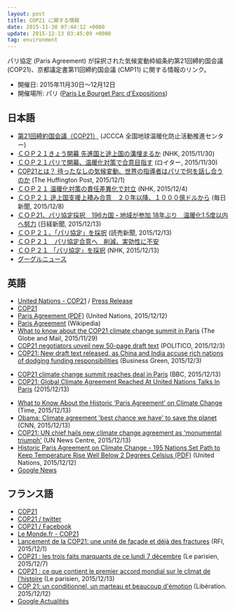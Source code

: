 ```yaml
---
layout: post
title: COP21 に関する情報
date: 2015-11-30 07:44:12 +0000
update: 2015-12-13 03:45:09 +0000
tag: environment
---
```

パリ協定 (Paris Agreement) が採択された気候変動枠組条約第21回締約国会議 (COP21)、京都議定書第11回締約国会議 (CMP11) に関する情報のリンク。

* 開催日: 2015年11月30日〜12月12日
* 開催場所: パリ ([Paris Le Bourget Parc d'Expositions](http://www.tourisme93.com/document.php?pagendx=748&engine_zoom=AffIDFSRV0000792))

## 日本語
* [第21回締約国会議（COP21）](http://www.jccca.org/trend_world/conference_report/cop21/) (JCCCA 全国地球温暖化防止活動推進センター)
* [ＣＯＰ２１きょう開幕 先進国と途上国の溝埋まるか](http://www3.nhk.or.jp/news/html/20151130/k10010323851000.html) (NHK, 2015/11/30)
* [ＣＯＰ２１パリで開幕、温暖化対策で合意目指す](http://jp.reuters.com/article/2015/11/30/climatechange-summit-leaders-idJPKBN0TJ04U20151130) (ロイター, 2015/11/30)
* [COP21とは？ 待ったなしの気候変動、世界の指導者はパリで何を話し合うのか](http://www.huffingtonpost.jp/2015/11/30/cop21-started_n_8685250.html) (The Huffington Post, 2015/12/1)
* [ＣＯＰ２１ 温暖化対策の責任差異化で対立](http://www3.nhk.or.jp/news/html/20151204/k10010329091000.html) (NHK, 2015/12/4)
* [ＣＯＰ２１ 途上国支援上積み合意　２０年以降、１０００億ドルから](http://mainichi.jp/articles/20151208/dde/001/040/067000c) (毎日新聞, 2015/12/8)
* [ＣＯＰ21、パリ協定採択　196カ国・地域が参加  18年ぶり　温暖化1.5度以内へ努力](http://www.nikkei.com/article/DGXLASGG12H37_S5A211C1000000/) (日経新聞, 2015/12/13)
* [ＣＯＰ２１、「パリ協定」を採択](http://www.yomiuri.co.jp/eco/20151213-OYT1T50003.html) (読売新聞, 2015/12/13)
* [ＣＯＰ２１　パリ協定合意へ　削減、実効性に不安](http://mainichi.jp/articles/20151213/ddm/002/040/061000c)
* [ＣＯＰ２１ 「パリ協定」を採択](http://www3.nhk.or.jp/news/html/20151213/k10010339621000.html) (NHK, 2015/12/13)
* [グーグルニュース](https://www.google.co.jp/search?q=cop21&hl=jp&tbm=nws)

## 英語
* [United Nations - COP21](http://unfccc.int/meetings/paris_nov_2015/meeting/8926.php) / [Press Release](http://unfccc.int/press/press_releases_advisories/items/8780.php)
* [COP21](http://www.cop21.gouv.fr/en/)
* [Paris Agreement (PDF)](http://www.cop21.gouv.fr/wp-content/uploads/2015/12/l09.pdf) (United Nations, 2015/12/12)
* [Paris Agreement](https://en.wikipedia.org/wiki/Paris_Agreement) (Wikipedia)
* [What to know about the COP21 climate change summit in Paris](http://www.theglobeandmail.com/news/world/what-to-know-about-the-cop21-climate-change-summit-in-paris/article27523474/) (The Globe and Mail, 2015/11/29)
* [COP21 negotiators unveil new 50-page draft text](http://www.politico.eu/article/cop21-paris-negotiators-50-page-draft-text-deal-climate/) (POLITICO, 2015/12/3)
* [COP21: New draft text released, as China and India accuse rich nations of dodging funding responsibilities](http://www.businessgreen.com/bg/news/2437621/cop21-new-draft-text-released-as-china-and-india-accuse-rich-nations-of-dodging-funding-responsibilities) (Business Green, 2015/12/3)
- [COP21 climate change summit reaches deal in Paris](http://www.bbc.com/news/science-environment-35084374) (BBC, 2015/12/13)
- [COP21: Global Climate Agreement Reached At United Nations Talks In Paris](http://www.huffingtonpost.co.uk/2015/12/12/cop21-global-climate-agreement-achieved_n_8793600.html) (2015/12/13)
* [What to Know About the Historic ‘Paris Agreement’ on Climate Change](http://time.com/4146764/paris-agreement-climate-cop-21/) (Time, 2015/12/13)
* [Obama: Climate agreement 'best chance we have' to save the planet](http://edition.cnn.com/2015/12/12/world/global-climate-change-conference-vote/) (CNN, 2015/12/13)
* [COP21: UN chief hails new climate change agreement as 'monumental triumph'](http://www.un.org/apps/news/story.asp?NewsID=52802#.VmzlZxryjEY) (UN News Centre, 2015/12/13)
* [Historic Paris Agreement on Climate Change - 195 Nations Set Path to Keep Temperature Rise Well Below 2 Degrees Celsius (PDF)](http://unfccc.int/files/press/press_releases_advisories/application/pdf/pr20151112_cop21_final.pdf) (United Nations, 2015/12/12)
* [Google News](https://www.google.co.uk/search?q=cop21&hl=en&tbm=nws)

## フランス語
* [COP21](http://www.cop21.gouv.fr/)
* [COP21 / twitter](https://twitter.com/COP21)
* [COP21 / Facebook](https://www.facebook.com/COP21fr/)
* [Le Monde.fr - COP21](http://www.lemonde.fr/cop21/)
* [Lancement de la COP21: une unité de façade et déjà des fractures](http://www.rfi.fr/france/20151201-lancement-cop21-unite-facade-fractures-paris-climat) (RFI, 2015/12/1)
* [COP21 : les trois faits marquants de ce lundi 7 décembre](http://www.leparisien.fr/environnement/cop21/cop21-les-trois-faits-marquants-de-ce-lundi-7-decembre-07-12-2015-5349453.php) (Le parisien, 2015/12/7)
* [COP21 : ce que contient le premier accord mondial sur le climat de l'histoire](http://www.leparisien.fr/environnement/cop21/cop21-ce-que-contient-le-premier-projet-d-accord-mondial-sur-le-climat-de-l-histoire-12-12-2015-5364383.php) (Le parisien, 2015/12/13)
* [COP 21: un conditionnel, un marteau et beaucoup d'émotion](http://www.liberation.fr/planete/2015/12/12/cop-21-un-conditionnel-un-marteau-et-beaucoup-d-emotion_1420331) (Libération. 2015/12/12)
* [Google Actualités](https://www.google.fr/search?q=cop21&hl=fr&tbm=nws)

